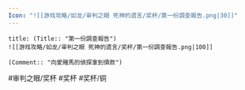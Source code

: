 ```yaml
---
Icon: "![[游戏攻略/如龙/审判之眼 死神的遗言/奖杯/第一份調查報告.png|30]]"
---
```

```ad-common-bronze-trophy
title: (Title:: "第一份調查報告")
![[游戏攻略/如龙/审判之眼 死神的遗言/奖杯/第一份調查報告.png|100]]

(Comment:: "向愛賭馬的偵探拿到債款")
```

#审判之眼/奖杯 #奖杯 #奖杯/铜

